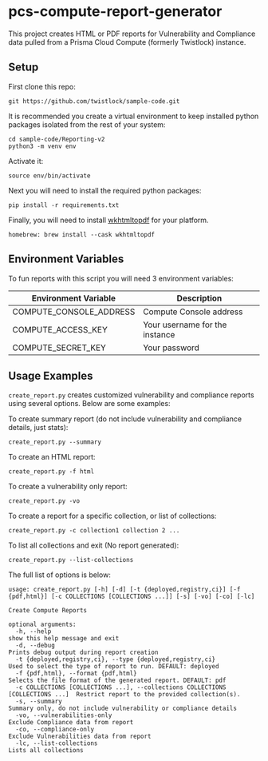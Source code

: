 # pcs-compute-report-generator
This project creates HTML or PDF reports for Vulnerability and Compliance data pulled from a Prisma Cloud Compute (formerly Twistlock) instance.

## Setup
First clone this repo:

```
git https://github.com/twistlock/sample-code.git
```

It is recommended you create a virtual environment to keep installed python packages isolated from the rest of your system:

```
cd sample-code/Reporting-v2
python3 -m venv env
```
Activate it:

```
source env/bin/activate
```

Next you will need to install the required python packages:

```
pip install -r requirements.txt
```

Finally, you will need to install [wkhtmltopdf](https://wkhtmltopdf.org/downloads.html) for your platform.

```
homebrew: brew install --cask wkhtmltopdf
```

## Environment Variables
To fun reports with this script you will need 3 environment variables:

| Environment Variable     | Description                               |
|----------------------    |-------------------------------------------|
| COMPUTE_CONSOLE_ADDRESS  | Compute Console address                   |
| COMPUTE_ACCESS_KEY       | Your username for the instance            |
| COMPUTE_SECRET_KEY       | Your password                             |

## Usage Examples
`create_report.py` creates customized vulnerability and compliance reports using several options. Below are some examples:

To create summary report (do not include vulnerability and compliance details, just stats):
```
create_report.py --summary
```

To create an HTML report:
```
create_report.py -f html
```

To create a vulnerability only report:
```
create_report.py -vo
```

To create a report for a specific collection, or list of collections:
```
create_report.py -c collection1 collection 2 ...
```

To list all collections and exit (No report generated):
```
create_report.py --list-collections
```

The full list of options is below:
```
usage: create_report.py [-h] [-d] [-t {deployed,registry,ci}] [-f {pdf,html}] [-c COLLECTIONS [COLLECTIONS ...]] [-s] [-vo] [-co] [-lc]

Create Compute Reports

optional arguments:
  -h, --help                                                                     show this help message and exit
  -d, --debug                                                                    Prints debug output during report creation
  -t {deployed,registry,ci}, --type {deployed,registry,ci}                       Used to select the type of report to run. DEFAULT: deployed
  -f {pdf,html}, --format {pdf,html}                                             Selects the file format of the generated report. DEFAULT: pdf
  -c COLLECTIONS [COLLECTIONS ...], --collections COLLECTIONS [COLLECTIONS ...]  Restrict report to the provided collection(s).
  -s, --summary                                                                  Summary only, do not include vulnerability or compliance details
  -vo, --vulnerabilities-only                                                    Exclude Compliance data from report
  -co, --compliance-only                                                         Exclude Vulnerabilities data from report
  -lc, --list-collections                                                        Lists all collections
```
